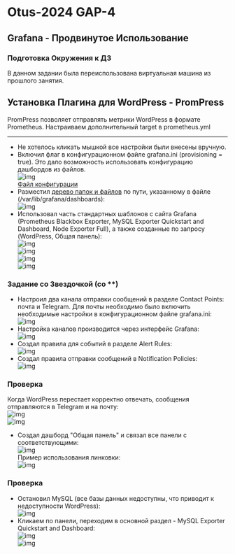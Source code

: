 # Otus-2024 GAP-4
## Grafana - Продвинутое Использование

### Подготовка Окружения к ДЗ
В данном задании была переиспользована виртуальная машина из прошлого занятия.

## Установка Плагина для WordPress - PromPress
PromPress позволяет отправлять метрики WordPress в формате Prometheus.
Настраиваем дополнительный target в prometheus.yml


---  
* Не хотелось кликать мышкой все настройки были внесены вручную.
* Включил флаг в конфигурационном файле grafana.ini (provisioning = true). Это дало возможность использовать конфигурацию дашбордов из файлов.  
![img](img/1.png)  
[Файл конфигурации](dashboards.yaml)  
* Разместил [дерево папок и файлов](dashboards) по пути, указанному в файле (/var/lib/grafana/dashboards):  
![img](img/2.png)  
* Использовал часть стандартных шаблонов с сайта Grafana (Prometheus Blackbox Exporter, MySQL Exporter Quickstart and Dashboard, Node Exporter Full), а также созданные по запросу (WordPress, Общая панель):  
![img](img/3.png)  
![img](img/4.png)  
![img](img/5.png)  
![img](img/6.png)  

### Задание со Звездочкой (со **)
* Настроил два канала отправки сообщений в разделе Contact Points: почта и Telegram. Для почты необходимо было включить необходимые настройки в конфигурационном файле grafana.ini:  
![img](img/7.png)  
* Настройка каналов производится через интерфейс Grafana:  
![img](img/8.png)  
* Создал правила для событий в разделе Alert Rules:  
![img](img/9.png)  
* Создал правила отправки сообщений в Notification Policies:  
![img](img/10.png)  

### Проверка
Когда WordPress перестает корректно отвечать, сообщения отправляются в Telegram и на почту:  
![img](img/11.png)  
![img](img/12.png)  

* Создал дашборд "Общая панель" и связал все панели с соответствующими:  
![img](img/5.png)  
Пример использования линковки:  
![img](img/13.png)  

### Проверка
* Остановил MySQL (все базы данных недоступны, что приводит к недоступности WordPress):  
![img](img/14.png)  
* Кликаем по панели, переходим в основной раздел - MySQL Exporter Quickstart and Dashboard:  
![img](img/15.png)  
![img](img/16.png)  
